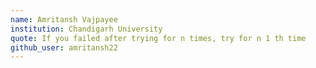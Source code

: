 ```yaml
---
name: Amritansh Vajpayee
institution: Chandigarh University
quote: If you failed after trying for n times, try for n 1 th time
github_user: amritansh22
---
```

